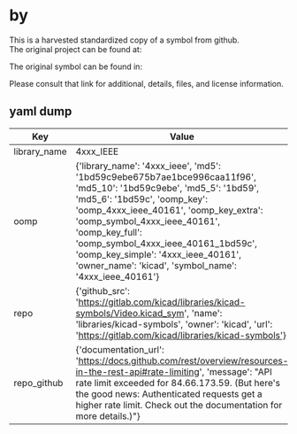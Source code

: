 #  by   
This is a harvested standardized copy of a symbol from github.  
The original project can be found at:  
  
The original symbol can be found in:

Please consult that link for additional, details, files, and license information.  
## yaml dump  
| Key | Value |  
| --- | --- |  
| library_name | 4xxx_IEEE |  
| oomp | {'library_name': '4xxx_ieee', 'md5': '1bd59c9ebe675b7ae1bce996caa11f96', 'md5_10': '1bd59c9ebe', 'md5_5': '1bd59', 'md5_6': '1bd59c', 'oomp_key': 'oomp_4xxx_ieee_40161', 'oomp_key_extra': 'oomp_symbol_4xxx_ieee_40161', 'oomp_key_full': 'oomp_symbol_4xxx_ieee_40161_1bd59c', 'oomp_key_simple': '4xxx_ieee_40161', 'owner_name': 'kicad', 'symbol_name': '4xxx_ieee_40161'} |  
| repo | {'github_src': 'https://gitlab.com/kicad/libraries/kicad-symbols/Video.kicad_sym', 'name': 'libraries/kicad-symbols', 'owner': 'kicad', 'url': 'https://gitlab.com/kicad/libraries/kicad-symbols'} |  
| repo_github | {'documentation_url': 'https://docs.github.com/rest/overview/resources-in-the-rest-api#rate-limiting', 'message': "API rate limit exceeded for 84.66.173.59. (But here's the good news: Authenticated requests get a higher rate limit. Check out the documentation for more details.)"} |  

